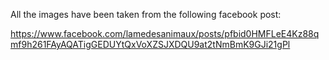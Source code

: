 All the images have been taken from the following facebook post:

https://www.facebook.com/lamedesanimaux/posts/pfbid0HMFLeE4Kz88qmf9h261FAyAQATigGEDUYtQxVoXZSJXDQU9at2tNmBmK9GJi21gPl